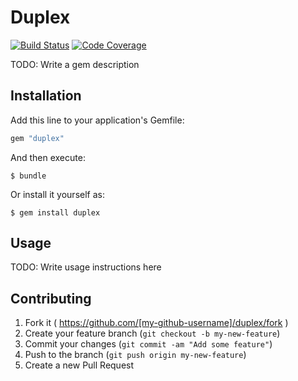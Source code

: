 # Duplex

[![Build Status](https://img.shields.io/travis/jneander/duplex/wip.svg)](https://travis-ci.org/jneander/duplex)
[![Code Coverage](https://img.shields.io/coveralls/jneander/duplex/wip.svg)](https://coveralls.io/r/jneander/duplex)

TODO: Write a gem description

## Installation

Add this line to your application's Gemfile:

```ruby
gem "duplex"
```

And then execute:

    $ bundle

Or install it yourself as:

    $ gem install duplex

## Usage

TODO: Write usage instructions here

## Contributing

1. Fork it ( https://github.com/[my-github-username]/duplex/fork )
2. Create your feature branch (`git checkout -b my-new-feature`)
3. Commit your changes (`git commit -am "Add some feature"`)
4. Push to the branch (`git push origin my-new-feature`)
5. Create a new Pull Request
